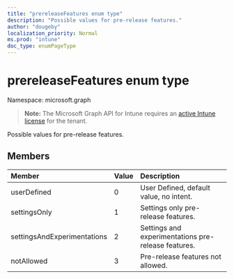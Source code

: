 ```yaml
---
title: "prereleaseFeatures enum type"
description: "Possible values for pre-release features."
author: "dougeby"
localization_priority: Normal
ms.prod: "intune"
doc_type: enumPageType
---
```


# prereleaseFeatures enum type

Namespace: microsoft.graph

> **Note:** The Microsoft Graph API for Intune requires an [active Intune license](https://go.microsoft.com/fwlink/?linkid=839381) for the tenant.

Possible values for pre-release features.

## Members
|Member|Value|Description|
|:---|:---|:---|
|userDefined|0|User Defined, default value, no intent.|
|settingsOnly|1|Settings only pre-release features.|
|settingsAndExperimentations|2|Settings and experimentations pre-release features.|
|notAllowed|3|Pre-release features not allowed.|








